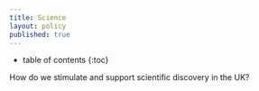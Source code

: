 ```yaml
---
title: Science
layout: policy
published: true
---
```

* table of contents 
{:toc}

How do we stimulate and support scientific discovery in the UK?
